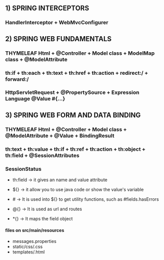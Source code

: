 ## 1) SPRING INTERCEPTORS
### HandlerInterceptor + WebMvcConfigurer

## 2) SPRING WEB FUNDAMENTALS
### THYMELEAF Html + @Controller + Model class + ModelMap class + @ModelAttribute
### th:if + th:each + th:text + th:href + th:action + redirect:/ + forward:/
### HttpServletRequest + @PropertySource + Expression Language @Value #{...}

## 3) SPRING WEB FORM AND DATA BINDING
### THYMELEAF Html + @Controller + Model class + @ModelAttribute + @Value + BindingResult
### th:text + th:value + th:if + th:ref + th:action + th:object + th:field  + @SessionAttributes
### SessionStatus

* th:field -> it gives an name and value attribute

* ${} -> it allow you to use java code or show the value's variable
* \# -> It is used into ${} to get utility functions, such as #fields.hasErrors
* @{} -> It is used as url and routes
* *{} -> It maps the field object

#### files on src/main/resources
* messages.properties
* static/css/<filename>.css
* templates/<filename>.html



